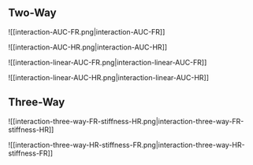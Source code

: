 
## Two-Way
![[interaction-AUC-FR.png|interaction-AUC-FR]]

![[interaction-AUC-HR.png|interaction-AUC-HR]]

![[interaction-linear-AUC-FR.png|interaction-linear-AUC-FR]]

![[interaction-linear-AUC-HR.png|interaction-linear-AUC-HR]]

## Three-Way
![[interaction-three-way-FR-stiffness-HR.png|interaction-three-way-FR-stiffness-HR]]

![[interaction-three-way-HR-stiffness-FR.png|interaction-three-way-HR-stiffness-FR]]
